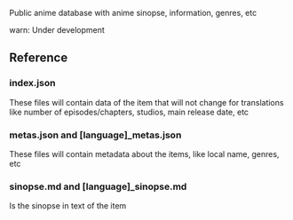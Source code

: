 Public anime database with anime sinopse, information, genres, etc

warn: Under development

## Reference

### index.json
These files will contain data of the item that will not change for translations like number of episodes/chapters, studios, main release date, etc

### metas.json and [language]_metas.json

These files will contain metadata about the items, like local name, genres, etc

### sinopse.md and [language]_sinopse.md
Is the sinopse in text of the item